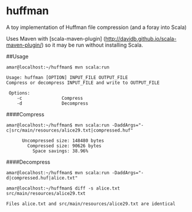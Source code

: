# huffman
A toy implementation of Huffman file compression (and a foray into Scala) 

Uses Maven with [scala-maven-plugin] (http://davidb.github.io/scala-maven-plugin/) 
so it may be run without installing Scala.

##Usage
```
amar@localhost:~/huffman$ mvn scala:run

Usage: huffman [OPTION] INPUT_FILE OUTPUT_FILE
Compress or decompress INPUT_FILE and write to OUTPUT_FILE

 Options:
    -c               Compress
    -d               Decompress
```
####Compress
```
amar@localhost:~/huffman$ mvn scala:run -DaddArgs="-c|src/main/resources/alice29.txt|compressed.huf"

      Uncompressed size: 148480 bytes
        Compressed size: 90626 bytes
          Space savings: 38.96%
```
####Decompress
```
amar@localhost:~/huffman$ mvn scala:run -DaddArgs="-d|compressed.huf|alice.txt"

amar@localhost:~/huffman$ diff -s alice.txt src/main/resources/alice29.txt

Files alice.txt and src/main/resources/alice29.txt are identical
```
